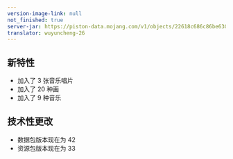 ```yaml
---
version-image-link: null
not_finished: true
server-jar: https://piston-data.mojang.com/v1/objects/22618c686c86be630601e5d9fcf581674105c899/server.jar
translator: wuyuncheng-26
---
```

## 新特性
* 加入了 3 张音乐唱片
* 加入了 20 种画
* 加入了 9 种音乐

## 技术性更改
* 数据包版本现在为 42
* 资源包版本现在为 33
